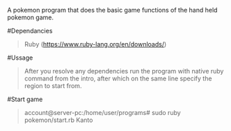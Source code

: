 A pokemon program that does the basic game functions of the hand held pokemon game.

#Dependancies
> Ruby (https://www.ruby-lang.org/en/downloads/)

#Ussage
> After you resolve any dependencies run the program with native ruby command from the intro, after which on the same line  specify the region to start from.

#Start game
> account@server-pc:/home/user/programs# sudo ruby pokemon/start.rb Kanto

